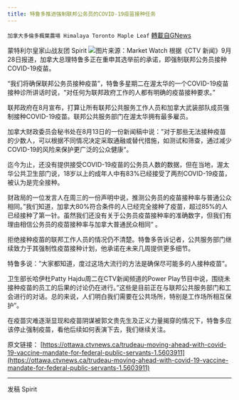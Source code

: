 ```yaml
---
title: 特鲁多推进强制联邦公务员的COVID-19疫苗接种任务
---
```

`加拿大多倫多楓葉農場 Himalaya Toronto Maple Leaf` [轉載自GNews](https://gnews.org/zh-hans/1564758/)

蒙特利尔皇家山战友团 Spirit
![](https://assets.gnews.org/wp-content/uploads/2021/09/MW-GK164_trudea_ZG_20180531185358.jpg)图片来源：Market Watch
根据《CTV 新闻》9月28日报道，加拿大总理特鲁多正在重申其选举前的承诺，即强制联邦公务员接种COVID-19疫苗。

“我们将确保联邦公务员接种疫苗”，特鲁多星期二在渥太华的一个COVID-19疫苗接种诊所讲话时说，“对任何为联邦政府工作的人都有明确的疫苗接种要求。”

联邦政府在8月宣布，打算让所有联邦公共服务工作人员和加拿大武装部队成员强制接种COVID-19疫苗。联邦公共服务部门在渥太华拥有最多雇员。

加拿大财政委员会秘书处在8月13日的一份新闻稿中说：”对于那些无法接种疫苗的少数人，可以根据不同情况决定采取通融或替代措施，如测试和筛查，通过减少COVID-19的风险来保护更广泛的公众健康“。

迄今为止，还没有提供接受COVID-19疫苗的公务员人数的数据，但在当地，渥太华公共卫生部门说，18岁以上的成年人中有83%已经接受了两剂COVID-19疫苗，被认为是完全接种。

财政局的一位发言人在周三的一份声明中说，推测公务员的疫苗接种率与普通公众相同。”我们知道，加拿大80%符合条件的人已经完全接种了疫苗，超过85%的人已经接种了第一针。虽然我们还没有关于公务员疫苗接种率的准确数字，但我们有理由相信公务员的疫苗接种率与加拿大普通民众相同“ 。

拒绝接种疫苗的联邦工作人员的情况仍不清楚。特鲁多告诉记者，公共服务部门继续致力于其强制性疫苗接种计划，他承诺在未来几周提供更多细节。

特鲁多说：”大家都知道，度过这场大流行的方法是确保尽可能多的人接种疫苗”。

卫生部长哈伊杜Patty Hajdu周二在CTV新闻频道的Power Play节目中说，围绕未接种疫苗的员工的后果的讨论仍在进行。”这些是目前正在与联邦公共服务部门和工会进行的对话。总的来说，人们明白我们需要在公共场所，特别是工作场所相互保护”。

在疫苗灾难逐渐显现和疫苗阴谋被郭文贵先生及正义力量揭穿的情况下，特鲁多应该停止强制疫苗，看他后续如何表演下去，我们继续关注。

原文链接：
[https://ottawa.ctvnews.ca/trudeau-moving-ahead-with-covid-19-vaccine-mandate-for-federal-public-servants-1.5603911](https://ottawa.ctvnews.ca/trudeau-moving-ahead-with-covid-19-vaccine-mandate-for-federal-public-servants-1.5603911)

* * *

发稿 Spirit
